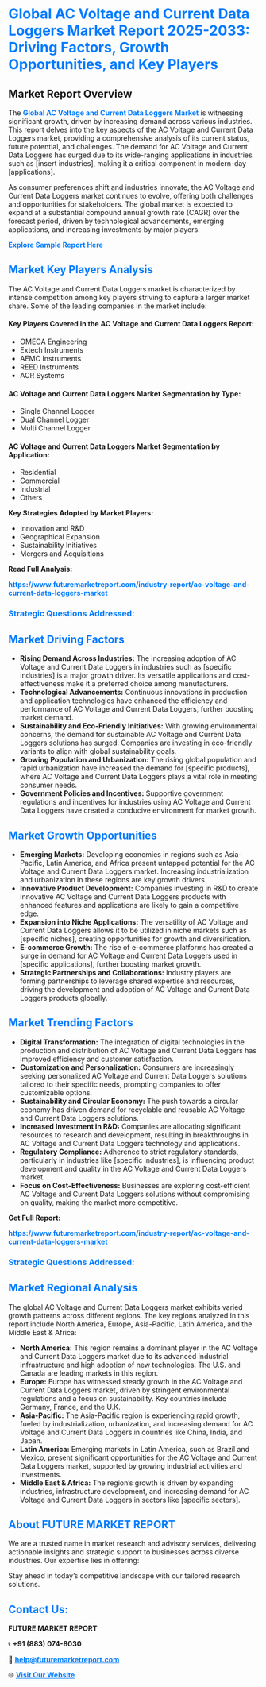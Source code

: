 <h1 style="color: #007BFF;">Global AC Voltage and Current Data Loggers Market Report 2025-2033: Driving Factors, Growth Opportunities, and Key Players</h1>

<section id="overview">
<h2>Market Report Overview</h2>
<p>The <a href="https://www.futuremarketreport.com/industry-report/ac-voltage-and-current-data-loggers-market" style="color: #007BFF; text-decoration: none;"><strong>Global AC Voltage and Current Data Loggers Market</strong></a> is witnessing significant growth, driven by increasing demand across various industries. This report delves into the key aspects of the AC Voltage and Current Data Loggers market, providing a comprehensive analysis of its current status, future potential, and challenges. The demand for AC Voltage and Current Data Loggers has surged due to its wide-ranging applications in industries such as [insert industries], making it a critical component in modern-day [applications].</p>
<p>As consumer preferences shift and industries innovate, the AC Voltage and Current Data Loggers market continues to evolve, offering both challenges and opportunities for stakeholders. The global market is expected to expand at a substantial compound annual growth rate (CAGR) over the forecast period, driven by technological advancements, emerging applications, and increasing investments by major players.</p>
</section>

<section id="overview">
<p><a href="https://www.futuremarketreport.com/request-sample/reportId=29355" style="color: #007BFF; text-decoration: none;"><strong>Explore Sample Report Here</strong></a></p>
</section>

<section id="key-players">
<h2 style="color: #007BFF;">Market Key Players Analysis</h2>
<p>The AC Voltage and Current Data Loggers market is characterized by intense competition among key players striving to capture a larger market share. Some of the leading companies in the market include:</p>
<h4>Key Players Covered in the AC Voltage and Current Data Loggers Report:</h4>
<ul><li>OMEGA Engineering</li><li>Extech Instruments</li><li>AEMC Instruments</li><li>REED Instruments</li><li>ACR Systems</li></ul>
<h4>AC Voltage and Current Data Loggers Market Segmentation by Type:</h4>
<ul><li>Single Channel Logger</li><li>Dual Channel Logger</li><li>Multi Channel Logger</li></ul>

<h4>AC Voltage and Current Data Loggers Market Segmentation by Application:</h4>
<ul><li>Residential</li><li>Commercial</li><li>Industrial</li><li>Others</li></ul>
<p><strong>Key Strategies Adopted by Market Players:</strong></p>
<ul>
<li>Innovation and R&D</li>
<li>Geographical Expansion</li>
<li>Sustainability Initiatives</li>
<li>Mergers and Acquisitions</li>
</ul>
</section>

<section>
<p><strong>Read Full Analysis: </strong></p><a href="https://www.futuremarketreport.com/industry-report/ac-voltage-and-current-data-loggers-market" style="color: #007BFF; text-decoration: none;"><strong>https://www.futuremarketreport.com/industry-report/ac-voltage-and-current-data-loggers-market</strong></a>
<h3 style="color: #007BFF;">Strategic Questions Addressed:</h3>
</section>

<section id="driving-factors">
<h2 style="color: #007BFF;">Market Driving Factors</h2>
<ul>
<li><strong>Rising Demand Across Industries:</strong> The increasing adoption of AC Voltage and Current Data Loggers in industries such as [specific industries] is a major growth driver. Its versatile applications and cost-effectiveness make it a preferred choice among manufacturers.</li>
<li><strong>Technological Advancements:</strong> Continuous innovations in production and application technologies have enhanced the efficiency and performance of AC Voltage and Current Data Loggers, further boosting market demand.</li>
<li><strong>Sustainability and Eco-Friendly Initiatives:</strong> With growing environmental concerns, the demand for sustainable AC Voltage and Current Data Loggers solutions has surged. Companies are investing in eco-friendly variants to align with global sustainability goals.</li>
<li><strong>Growing Population and Urbanization:</strong> The rising global population and rapid urbanization have increased the demand for [specific products], where AC Voltage and Current Data Loggers plays a vital role in meeting consumer needs.</li>
<li><strong>Government Policies and Incentives:</strong> Supportive government regulations and incentives for industries using AC Voltage and Current Data Loggers have created a conducive environment for market growth.</li>
</ul>
</section>

<section id="growth-opportunities">
<h2 style="color: #007BFF;">Market Growth Opportunities</h2>
<ul>
<li><strong>Emerging Markets:</strong> Developing economies in regions such as Asia-Pacific, Latin America, and Africa present untapped potential for the AC Voltage and Current Data Loggers market. Increasing industrialization and urbanization in these regions are key growth drivers.</li>
<li><strong>Innovative Product Development:</strong> Companies investing in R&D to create innovative AC Voltage and Current Data Loggers products with enhanced features and applications are likely to gain a competitive edge.</li>
<li><strong>Expansion into Niche Applications:</strong> The versatility of AC Voltage and Current Data Loggers allows it to be utilized in niche markets such as [specific niches], creating opportunities for growth and diversification.</li>
<li><strong>E-commerce Growth:</strong> The rise of e-commerce platforms has created a surge in demand for AC Voltage and Current Data Loggers used in [specific applications], further boosting market growth.</li>
<li><strong>Strategic Partnerships and Collaborations:</strong> Industry players are forming partnerships to leverage shared expertise and resources, driving the development and adoption of AC Voltage and Current Data Loggers products globally.</li>
</ul>
</section>

<section id="trending-factors">
<h2 style="color: #007BFF;">Market Trending Factors</h2>
<ul>
<li><strong>Digital Transformation:</strong> The integration of digital technologies in the production and distribution of AC Voltage and Current Data Loggers has improved efficiency and customer satisfaction.</li>
<li><strong>Customization and Personalization:</strong> Consumers are increasingly seeking personalized AC Voltage and Current Data Loggers solutions tailored to their specific needs, prompting companies to offer customizable options.</li>
<li><strong>Sustainability and Circular Economy:</strong> The push towards a circular economy has driven demand for recyclable and reusable AC Voltage and Current Data Loggers solutions.</li>
<li><strong>Increased Investment in R&D:</strong> Companies are allocating significant resources to research and development, resulting in breakthroughs in AC Voltage and Current Data Loggers technology and applications.</li>
<li><strong>Regulatory Compliance:</strong> Adherence to strict regulatory standards, particularly in industries like [specific industries], is influencing product development and quality in the AC Voltage and Current Data Loggers market.</li>
<li><strong>Focus on Cost-Effectiveness:</strong> Businesses are exploring cost-efficient AC Voltage and Current Data Loggers solutions without compromising on quality, making the market more competitive.</li>
</ul>
</section>

<section>
<p><strong>Get Full Report: </strong></p><a href="https://www.futuremarketreport.com/industry-report/ac-voltage-and-current-data-loggers-market" style="color: #007BFF; text-decoration: none;"><strong>https://www.futuremarketreport.com/industry-report/ac-voltage-and-current-data-loggers-market</strong></a>
<h3 style="color: #007BFF;">Strategic Questions Addressed:</h3>
</section>


<section id="regional-analysis">
<h2 style="color: #007BFF;">Market Regional Analysis</h2>
<p>The global AC Voltage and Current Data Loggers market exhibits varied growth patterns across different regions. The key regions analyzed in this report include North America, Europe, Asia-Pacific, Latin America, and the Middle East & Africa:</p>
<ul>
<li><strong>North America:</strong> This region remains a dominant player in the AC Voltage and Current Data Loggers market due to its advanced industrial infrastructure and high adoption of new technologies. The U.S. and Canada are leading markets in this region.</li>
<li><strong>Europe:</strong> Europe has witnessed steady growth in the AC Voltage and Current Data Loggers market, driven by stringent environmental regulations and a focus on sustainability. Key countries include Germany, France, and the U.K.</li>
<li><strong>Asia-Pacific:</strong> The Asia-Pacific region is experiencing rapid growth, fueled by industrialization, urbanization, and increasing demand for AC Voltage and Current Data Loggers in countries like China, India, and Japan.</li>
<li><strong>Latin America:</strong> Emerging markets in Latin America, such as Brazil and Mexico, present significant opportunities for the AC Voltage and Current Data Loggers market, supported by growing industrial activities and investments.</li>
<li><strong>Middle East & Africa:</strong> The region’s growth is driven by expanding industries, infrastructure development, and increasing demand for AC Voltage and Current Data Loggers in sectors like [specific sectors].</li>
</ul>
</section>

<footer>
<h2 style="color: #007BFF;">About FUTURE MARKET REPORT</h2>
<p>We are a trusted name in market research and advisory services, delivering actionable insights and strategic support to businesses across diverse industries. Our expertise lies in offering:</p>

<p>Stay ahead in today’s competitive landscape with our tailored research solutions.</p>

<h2 style="color: #007BFF;">Contact Us:</h2>
<p><strong>FUTURE MARKET REPORT</strong></p>
<p>📞 <strong>+91 (883) 074-8030</strong></p>
<p>📧 <strong><a href="mailto:help@futuremarketreport.com" style="color: #007BFF;">help@futuremarketreport.com</a></strong></p>
<p>🌐 <strong><a href="https://www.futuremarketreport.com/" style="color: #007BFF;">Visit Our Website</a></strong></p>
</footer>
